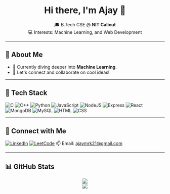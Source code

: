 <h1 align="center">Hi there, I'm Ajay 👋</h1>

<p align="center">
  🎓 B.Tech CSE @ <strong>NIT Calicut</strong> <br/>
  💻 Interests: Machine Learning, and Web Development <br/>
</p>

---

## 🌟 About Me

- 🧠 Currently diving deeper into **Machine Learning**.
- 🤝 Let's connect and collaborate on cool ideas!

---

## 🔧 Tech Stack

![C](https://img.shields.io/badge/-C-00599C?style=flat&logo=c&logoColor=white)
![C++](https://img.shields.io/badge/-C++-00599C?style=flat&logo=c%2B%2B&logoColor=white)
![Python](https://img.shields.io/badge/-Python-3776AB?style=flat&logo=python&logoColor=white)
![JavaScript](https://img.shields.io/badge/-JavaScript-F7DF1E?style=flat&logo=javascript&logoColor=black)
![NodeJS](https://img.shields.io/badge/-Node.js-339933?style=flat&logo=node.js&logoColor=white)
![Express](https://img.shields.io/badge/-Express-000000?style=flat&logo=express&logoColor=white)
![React](https://img.shields.io/badge/-React-61DAFB?style=flat&logo=react&logoColor=black)
![MongoDB](https://img.shields.io/badge/-MongoDB-47A248?style=flat&logo=mongodb&logoColor=white)
![MySQL](https://img.shields.io/badge/-MySQL-00758F?style=flat&logo=mysql&logoColor=white)
![HTML](https://img.shields.io/badge/-HTML5-E34F26?style=flat&logo=html5&logoColor=white)
![CSS](https://img.shields.io/badge/-CSS3-1572B6?style=flat&logo=css3&logoColor=white)

---

## 🔗 Connect with Me

[![LinkedIn](https://img.shields.io/badge/-LinkedIn-blue?style=flat&logo=linkedin)](https://www.linkedin.com/in/ajay-mahesh-ramakrishnan-43ba74319/)
[![LeetCode](https://img.shields.io/badge/-LeetCode-FFA116?style=flat&logo=LeetCode&logoColor=black)](https://leetcode.com/u/ajay_mrk21/)
📫 Email: [ajaymrk21@gmail.com](mailto:ajaymrk21@gmail.com)

---

## 📊 GitHub Stats

<p align="center">
  <img src="https://github-readme-stats.vercel.app/api?username=ajaymrk21&show_icons=true&theme=tokyonight" />
  <br/>
  <img src="https://github-readme-streak-stats.herokuapp.com/?user=ajaymrk21&theme=tokyonight"/>
</p>
